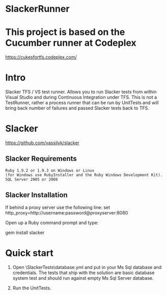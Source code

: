 # SlackerRunner

This project is based on the Cucumber runner at Codeplex
============
https://cukesfortfs.codeplex.com/


Intro
============
Slacker TFS / VS test runner.  Allows you to run Slacker tests from within Visual Studio and during Continuous Integration under TFS.  This is not a TestRunner, rather a process runner that can be run by UnitTests and will bring back number of failures and passed Slacker tests back to TFS.



Slacker
============
https://github.com/vassilvk/slacker


Slacker Requirements
------------
    Ruby 1.9.2 or 1.9.3 on Windows or Linux
    (for Windows use RubyInstaller and the Ruby Windows Development Kit).
    SQL Server 2005 or 2008


Slacker Installation
------------
If behind a proxy server use the following line:
set http_proxy=http://username:password@proxyserver:8080

Open up a Ruby command prompt and type:

gem install slacker



Quick start
============
1. Open \SlackerTests\database.yml and put in your Ms Sql database and credentials.  The tests that ship with the solution are basic database system test and should run against empty Ms Sql Server database.

2. Run the UnitTests.
